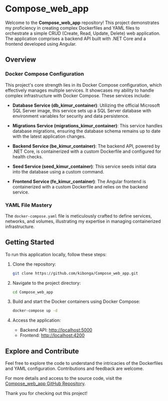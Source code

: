 # Compose_web_app

Welcome to the **Compose_web_app** repository! This project demonstrates my proficiency in creating complex Dockerfiles and YAML files to orchestrate a simple CRUD (Create, Read, Update, Delete) web application. The application comprises a backend API built with .NET Core and a frontend developed using Angular.

## Overview

### Docker Compose Configuration

This project's core strength lies in its Docker Compose configuration, which effectively manages multiple services. It showcases my ability to handle complex infrastructure with Docker Compose. These services include:

- **Database Service (db_kimur_container)**: Utilizing the official Microsoft SQL Server image, this service sets up a SQL Server database with environment variables for security and data persistence. 

- **Migrations Service (migrations_kimur_container)**: This service handles database migrations, ensuring the database schema remains up to date with the latest application changes.

- **Backend Service (be_kimur_container)**: The backend API, powered by .NET Core, is containerized with a custom Dockerfile and configured for health checks.

- **Seed Service (seed_kimur_container)**: This service seeds initial data into the database using a custom command.

- **Frontend Service (fe_kimur_container)**: The Angular frontend is containerized with a custom Dockerfile and relies on the backend service.

### YAML File Mastery

The `docker-compose.yaml` file is meticulously crafted to define services, networks, and volumes, illustrating my expertise in managing containerized infrastructure.

## Getting Started

To run this application locally, follow these steps:

1. Clone the repository:
   ```sh
   git clone https://github.com/kibonga/Compose_web_app.git
   ```

2. Navigate to the project directory:
   ```sh
   cd Compose_web_app
   ```

3. Build and start the Docker containers using Docker Compose:
   ```sh
   docker-compose up -d
   ```

4. Access the application:
   - Backend API: [http://localhost:5000](http://localhost:5000)
   - Frontend: [http://localhost:4200](http://localhost:4200)

## Explore and Contribute

Feel free to explore the code to understand the intricacies of the Dockerfiles and YAML configuration. Contributions and feedback are welcome.

For more details and access to the source code, visit the [Compose_web_app GitHub Repository](https://github.com/kibonga/Compose_web_app/).

Thank you for checking out this project!
